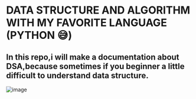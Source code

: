 # DATA STRUCTURE AND ALGORITHM WITH MY FAVORITE LANGUAGE (PYTHON 😅)

## In this repo,i will make a documentation about DSA,because sometimes if you beginner a little difficult to understand data structure.

![image](https://github.com/user-attachments/assets/f4a3b85d-505f-4043-94a2-353b8ec071ad)


